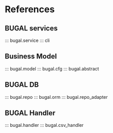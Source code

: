# References

## BUGAL services

::: bugal.service
::: cli

## Business Model

::: bugal.model
::: bugal.cfg
::: bugal.abstract

## BUGAL DB

::: bugal.repo
::: bugal.orm
::: bugal.repo_adapter

## BUGAL Handler

::: bugal.handler
::: bugal.csv_handler
